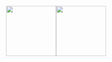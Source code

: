 <img height="137px" src="https://github-readme-stats.vercel.app/api?username=skyaker&hide_title=true&hide_border=true&show_icons=true&include_all_commits=true&count_private=false&line_height=21&text_color=000&icon_color=FFF&bg_color=0,87CEFA,B2D8D8,E0FFFF,87CEEB&theme=graywhite" /><!-- wi*quL3fcV --><img height="137px" src="https://github-readme-stats.vercel.app/api/top-langs/?username=skyaker&hide=html&hide_title=true&hide_border=true&layout=compact&langs_count=6&exclude_repo=comp426,Redventures-Movie-Quotes&text_color=000&icon_color=FFF&bg_color=0,87CEFA,B2D8D8,E0FFFF,87CEEB&theme=graywhite" />
